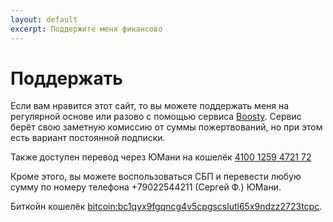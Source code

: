 ```yaml
---
layout: default
excerpt: Поддержите меня финансово
---
```

# Поддержать

Если вам нравится этот сайт, то вы можете поддержать меня на регулярной основе или разово с помощью сервиса [Boosty](https://boosty.to/tavdainfo/donate). Сервис берёт свою заметную комиссию от суммы пожертвований, но при этом есть вариант постоянной подписки.

Также доступен перевод через ЮМани на кошелёк [4100 1259 4721 72](https://yoomoney.ru/to/41001259472172)

Кроме этого, вы можете воспользоваться СБП и перевести любую сумму по номеру телефона +79022544211 (Сергей Ф.) ЮМани.

Биткойн кошелёк [bitcoin:bc1qyx9fgqncg4v5cpgscslutl65x9ndzz2723tcpc](bitcoin:bc1qyx9fgqncg4v5cpgscslutl65x9ndzz2723tcpc?message=tavda.net).
